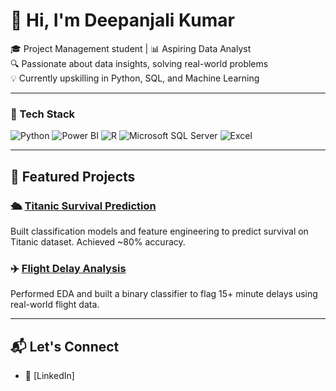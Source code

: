 # 👋 Hi, I'm Deepanjali Kumar

🎓 Project Management student | 📊 Aspiring Data Analyst  
🔍 Passionate about data insights, solving real-world problems  
💡 Currently upskilling in Python, SQL, and Machine Learning

---

### 🧰 Tech Stack

![Python](https://img.shields.io/badge/Python-3776AB?style=for-the-badge&logo=python&logoColor=white)
![Power BI](https://img.shields.io/badge/Power%20BI-F2C811?style=for-the-badge&logo=powerbi&logoColor=black)
![R](https://img.shields.io/badge/R-276DC3?style=for-the-badge&logo=r&logoColor=white)
![Microsoft SQL Server](https://img.shields.io/badge/Microsoft_SQL_Server-CC2927?style=for-the-badge&logo=microsoftsqlserver&logoColor=white)
![Excel](https://img.shields.io/badge/Excel-217346?style=for-the-badge&logo=microsoft-excel&logoColor=white)


---

## 📌 Featured Projects

### 🛳️ [Titanic Survival Prediction](https://github.com/dpanjali/Titanic)
Built classification models and feature engineering to predict survival on Titanic dataset. Achieved ~80% accuracy.

### ✈️ [Flight Delay Analysis](https://github.com/dpanjali/Datacamp-Competition)
Performed EDA and built a binary classifier to flag 15+ minute delays using real-world flight data.

---

## 📬 Let's Connect

- 💼 [LinkedIn]
